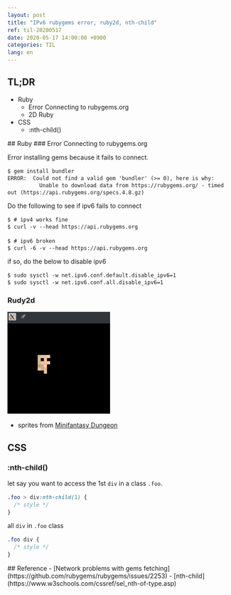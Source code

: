 ```yaml
---
layout: post
title: "IPv6 rubygems error, ruby2d, nth-child"
ref: til-20200517
date: 2020-05-17 14:00:00 +0900
categories: TIL
lang: en
---
```


## TL;DR
- Ruby
  + Error Connecting to rubygems.org
  + 2D Ruby
- CSS
  + :nth-child()

<div class="divider"></div>
## Ruby
### Error Connecting to rubygems.org

Error installing gems because it fails to connect.
```
$ gem install bundler
ERROR:  Could not find a valid gem 'bundler' (>= 0), here is why:
          Unable to download data from https://rubygems.org/ - timed out (https://api.rubygems.org/specs.4.8.gz)
```

Do the following to see if ipv6 fails to connect
```
$ # ipv4 works fine
$ curl -v --head https://api.rubygems.org

$ # ipv6 broken
$ curl -6 -v --head https://api.rubygems.org
```

if so, do the below to disable ipv6
```
$ sudo sysctl -w net.ipv6.conf.default.disable_ipv6=1
$ sudo sysctl -w net.ipv6.conf.all.disable_ipv6=1
```

### Rudy2d
![gif](/assets/images/til/2020/0517-ruby2d-human.gif)
- sprites from [Minifantasy Dungeon](https://krishna-palacio.itch.io/minifantasy-dungeon)

<div class="divider"></div>

## CSS
### :nth-child()

let say you want to access the 1st `div` in a class `.foo`.
```css
.foo > div:nth-child(1) {
  /* style */
}
```
all `div` in `.foo` class
```css
.foo div {
  /* style */
}
```

<div class="divider"></div>
## Reference
- [Network problems with gems fetching](https://github.com/rubygems/rubygems/issues/2253)
- [nth-child](https://www.w3schools.com/cssref/sel_nth-of-type.asp)
